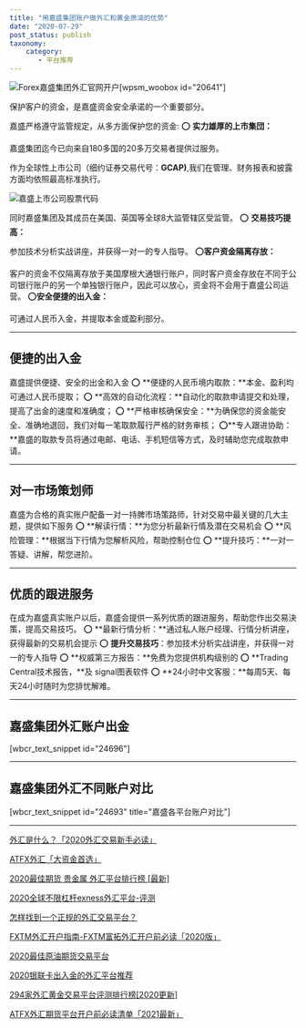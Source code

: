 ```yaml
---
title: "用嘉盛集团账户做外汇和黄金原油的优势"
date: "2020-07-29"
post_status: publish
taxonomy:
    category: 
       - 平台推荐
---
```


![Forex嘉盛集团外汇官网开户](https://cdn.fendou.la/welaowei8/2020/05/forex.svg)\[wpsm\_woobox id="20641"\]

保护客户的资金，是嘉盛资金安全承诺的一个重要部分。

嘉盛严格遵守监管规定，从多方面保护您的资金: ⭕ **实力雄厚的上市集団：**

嘉盛集团迄今已向来自180多国的20多万交易者提供过服务。

作为全球性上市公司（细约证券交易代号：**GCAP)**,我们在管理、财务报表和披露方面均依照最高标准执行。

![嘉盛上市公司股票代码](https://we.laowei8.com/wp-content/uploads/2020/07/a25cfc363297da3930647bf7b933ea8d-1.png)

同时嘉盛集团及其成员在美国、英国等全球8大监管辖区受监管。 ⭕ **交易技巧提高：**

参加技术分析实战讲座，并获得一对一的专人指导。 ⭕**客户资金隔离存放：**

客户的资金不仅隔离存放于美国摩根大通银行账户，同时客户资金存放在不同于公司银行账户的另一个单独银行账户，因此可以放心，资金将不会用于嘉盛公司运营。 ⭕**安全便捷的出入金：**

可通过人民币入金，并提取本金或盈利部分。

* * *

## 便捷的出入金

嘉盛提供便捷、安全的出金和入金 ⭕ **便捷的人民币境内取款：**本金、盈利均可通过人民币提取； ⭕ **高效的自动化流程：**自动化的取款申请提交和处理，提高了出金的速度和准确度； ⭕ **严格审核确保安全：**为确保您的资金能安全、准确地退回，我们对每一笔取款履行严格的财务审核； ⭕**专人跟进协助：**嘉盛的取款专员将通过电邮、电话、手机短信等方式，及时辅助您完成取款申请。

* * *

## 对一市场策划师

嘉盛为合格的真实账户配备一对一持脾市场策路师，针对交易中最关键的几大主题，提供如下服务 ⭕ **解读行情：**为您分析最新行情及潜在交易机会 ⭕ **风险管理：**根据当下行情为您解析风险，帮助控制仓位 ⭕ **提升技巧：**一对一答疑、讲解，帮您进阶。

* * *

## 优质的跟进服务

在成为嘉盛真实账户以后，嘉盛会提供一系列优质的跟进服务，帮助您作出交易決策，提高交易技巧。 ⭕ **最新行情分析：**通过私人账户经理、行情分析讲座，获得最新的交易机会提示 ⭕ **提升交易技巧**：参加技术分析实战讲座，并获得一对一的专人指导 ⭕ **权威第三方报告：**免费为您提供机构级别的 ⭕ **Trading Central技术报告，**及 signal图表软件 ⭕ **24小时中文客服：**每周5天、每天24小时随时为您排忧解难。

* * *

## 嘉盛集团外汇账户出金

\[wbcr\_text\_snippet id="24696"\]

* * *

## 嘉盛集团外汇不同账户对比

\[wbcr\_text\_snippet id="24693" title="嘉盛各平台账户对比"\]

* * *

[外汇是什么？「2020外汇交易新手必读」](https://we.laowei8.com/what-is-forex.html)

[ATFX外汇「大资金首选」](https://we.laowei8.com/product/atfx-review)

[2020最佳期货 贵金属 外汇平台排行榜 \[最新\]](https://we.laowei8.com/best-forex-website-2019.html)

[2020全球不限杠杆exness外汇平台-评测](https://we.laowei8.com/exness-detail.html)

[怎样找到一个正规的外汇交易平台？](https://we.laowei8.com/find-true-forex-broker.html)

[FXTM外汇开户指南-FXTM富拓外汇开户前必读「2020版」](https://we.laowei8.com/fxtm-review.html)

[2020最佳原油期货交易平台](https://we.laowei8.com/best-oilusd-broker.html)

[2020银联卡出入金的外汇平台推荐](https://we.laowei8.com/best-unionpay-broker.html)

[294家外汇黄金交易平台评测排行榜\[2020更新\]](https://we.laowei8.com/294-forex-rank.html)

[ATFX外汇期货平台开户前必读清单「2021最新」](https://we.laowei8.com/atfx-forex-must-read.html)
